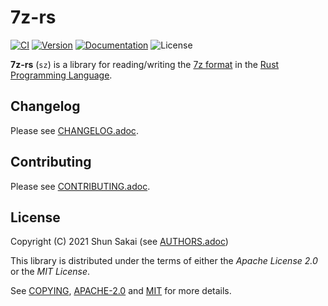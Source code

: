 # 7z-rs

[![CI](https://github.com/sorairolake/7z-rs/workflows/CI/badge.svg)](https://github.com/sorairolake/7z-rs/actions?query=workflow%3ACI)
[![Version](https://img.shields.io/crates/v/sz)](https://crates.io/crates/sz)
[![Documentation](https://img.shields.io/docsrs/sz)](https://docs.rs/sz)
![License](https://img.shields.io/crates/l/sz)

**7z-rs** (`sz`) is a library for reading/writing the
[7z format](https://www.7-zip.org/7z.html) in the
[Rust Programming Language](https://www.rust-lang.org/).

## Changelog

Please see [CHANGELOG.adoc](CHANGELOG.adoc).

## Contributing

Please see [CONTRIBUTING.adoc](CONTRIBUTING.adoc).

## License

Copyright (C) 2021 Shun Sakai (see [AUTHORS.adoc](AUTHORS.adoc))

This library is distributed under the terms of either the _Apache License 2.0_
or the _MIT License_.

See [COPYING](COPYING), [APACHE-2.0](license/APACHE-2.0) and [MIT](license/MIT)
for more details.
